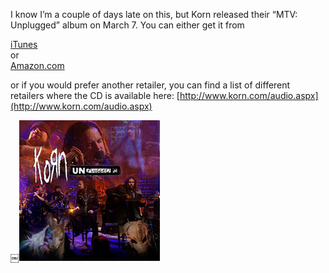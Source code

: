 I know I’m a couple of days late on this, but Korn released their “MTV: Unplugged” album on March 7. You can either get it from

[iTunes](http://click.linksynergy.com/fs-bin/stat?id=oiyVbGokg9Q&offerid=78941&type=3&subid=0&tmpid=1826&RD_PARM1=http%253A%252F%252Fphobos.apple.com%252FWebObjects%252FMZStore.woa%252Fwa%252FviewAlbum%253Fi%253D215945677%2526id%253D215945634%2526s%253D143441%2526partnerId%253D30)  
or  
[Amazon.com](http://www.amazon.com/gp/product/B000MGUZRA/102-9090504-4077735?ie=UTF8&tag=eisbrecher-20&linkCode=xm2&camp=1789&creativeASIN=B000MGUZRA)

or if you would prefer another retailer, you can find a list of different retailers where the CD is available here: [http://www.korn.com/audio.aspx](http://www.korn.com/audio.aspx)

[￼![Korn Unplugged Album](album_unplugged.jpg)](http://click.linksynergy.com/fs-bin/stat?id=oiyVbGokg9Q&offerid=78941&type=3&subid=0&tmpid=1826&RD_PARM1=http%253A%252F%252Fphobos.apple.com%252FWebObjects%252FMZStore.woa%252Fwa%252FviewAlbum%253Fi%253D215945677%2526id%253D215945634%2526s%253D143441%2526partnerId%253D30)